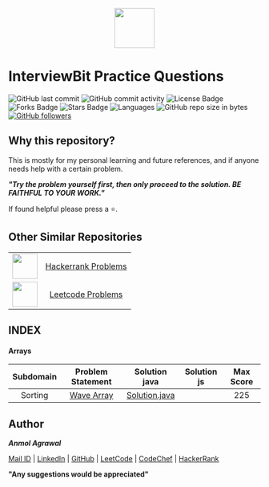 <p align="center"><a href="https://www.interviewbit.com/profile/anmol_53"><img src="https://assets.interviewbit.com/assets/ib_logo_svg-c7ed205b9475b598a9f652d7045054fa26b491fa95cf098569fa41ee0ac34259.svg.gz" height="80"></a></p>

# InterviewBit Practice Questions

![GitHub last commit](https://img.shields.io/github/last-commit/Anmol53/Interviewbit-Practice) 
![GitHub commit activity](https://img.shields.io/github/commit-activity/y/Anmol53/Interviewbit-Practice?color=ff9900)
![License Badge](https://img.shields.io/github/license/Anmol53/Interviewbit-Practice)
![Forks Badge](https://img.shields.io/github/forks/Anmol53/Interviewbit-Practice)
![Stars Badge](https://img.shields.io/github/stars/Anmol53/Interviewbit-Practice)
![Languages](https://img.shields.io/badge/languages-Java%2C%20Javascript-yellow.svg)
![GitHub repo size in bytes](https://img.shields.io/github/repo-size/Anmol53/Interviewbit-Practice)
[![GitHub followers](https://img.shields.io/github/followers/Anmol53.svg?style=social&label=Follow&maxAge=2592000)](https://github.com/Anmol53?tab=followers)

## Why this repository?

This is mostly for my personal learning and future references, and if anyone needs help with a certain problem.

***"Try the problem yourself first, then only proceed to the solution. BE FAITHFUL TO YOUR WORK."***

If found helpful please press a ⭐.

## Other Similar Repositories

<table>
  <tr align="center">
    <td><img src="https://hrcdn.net/hackerrank/assets/styleguide/logo_wordmark-13074b67abceb42ce8fd38bdeaac6926.svg" height="50"></td>
    <td><a href="https://github.com/Anmol53/Hackerrank-Problem-Solving">Hackerrank Problems</a></td>
  </tr>
  <tr align="center">
    <td><img src="https://upload.wikimedia.org/wikipedia/commons/thumb/0/0a/LeetCode_Logo_black_with_text.svg/1280px-LeetCode_Logo_black_with_text.svg.png" height="50px"></td>
    <td><a href="https://github.com/Anmol53/Leetcode-Problems">Leetcode Problems</a></td>
  </tr>
</table>

## INDEX
#### Arrays
| Subdomain	| Problem Statement | Solution java | Solution js | Max Score |
| :-------: | :---------------: | :-----------: | :---------: | :---: |
| Sorting | [Wave Array](https://www.interviewbit.com/problems/wave-array/) | [Solution.java](https://github.com/Anmol53/Interviewbit-Practice/blob/master/Arrays/WaveArray.java)|[]()|225|
<!--

-->
## Author
***Anmol Agrawal***

[Mail ID](mailto:anmol.ag53@gmail.com?subject=[GitHub]) | [LinkedIn](https://www.linkedin.com/in/anmol-53/) | [GitHub](https://github.com/Anmol53/) | [LeetCode](https://leetcode.com/anmol_53/) | [CodeChef](https://www.codechef.com/users/uniquecoder_) | [HackerRank](https://www.hackerrank.com/anmol_53)

**"Any suggestions would be appreciated"**
